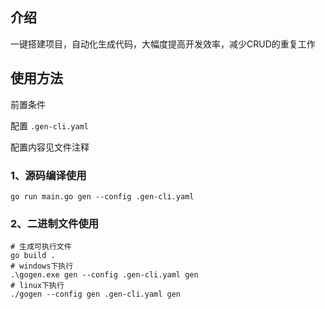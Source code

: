 ## 介绍
一键搭建项目，自动化生成代码，大幅度提高开发效率，减少CRUD的重复工作

## 使用方法

前置条件

配置 `.gen-cli.yaml`

配置内容见文件注释

### 1、源码编译使用
```shell
go run main.go gen --config .gen-cli.yaml
```

### 2、二进制文件使用
```shell
# 生成可执行文件
go build .
# windows下执行
.\gogen.exe gen --config .gen-cli.yaml gen
# linux下执行
./gogen --config gen .gen-cli.yaml gen
```